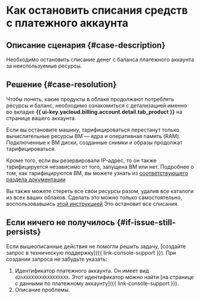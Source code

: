 # Как остановить списания средств с платежного аккаунта


## Описание сценария {#case-description}

Необходимо остановить списание денег с баланса платежного аккаунта за неиспользуемые ресурсы.

## Решение {#case-resolution}

Чтобы понять, какие продукты в облаке продолжают потреблять ресурсы и баланс, необходимо ознакомиться с детализацией именно во вкладке **{{ ui-key.yacloud.billing.account.detail.tab_product }}** на странице вашего аккаунта.

Если вы остановите машину, тарифицироваться перестанут только вычислительные ресурсы ВМ — ядра и оперативная память (RAM).
Подключенные к ВМ диски, созданные снимки и образы продолжат тарифицироваться.

Кроме того, если вы резервировали IP-адрес, то он также тарифицируется независимо от того, запущена ВМ или нет.
Подробнее о том, как тарифицируются ВМ, вы можете узнать из [соответствующего раздела документации](../../../compute/pricing.md)

Вы также можете стереть все свои ресурсы разом, удалив все каталоги из всех ваших облаков. Сделать это можно только самостоятельно, воспользовавшись [этой инструкцией](../../../resource-manager/operations/folder/delete.md)
Это остановит все списания.


## Если ничего не получилось {#if-issue-still-persists}

Если вышеописанные действия не помогли решить задачу, [создайте запрос в техническую поддержку]({{ link-console-support }}).
При создании запроса не забудьте указать:

1. Идентификатор платежного аккаунта.
Он имеет вид `d2nXXXXXXXXXXXXXXXXX`. Этот идентификатор можно найти [на странице с данными по платежному аккаунту]({{ link-console-support }}).
2. Описание проблемы.
